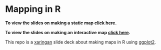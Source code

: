 # Mapping in R

**To view the slides on making a static map [click here](https://mattkerlogue.github.io/mapping-in-r/static_map.html).**

**To view the slides on making an interactive map [click here](https://mattkerlogue.github.io/mapping-in-r/interactive_map_full.html).**

This repo is a [xaringan](https://slides.yihui.name/xaringan/#1) slide deck about making maps in R using [ggplot2](https://ggplot2.tidyverse.org/).
